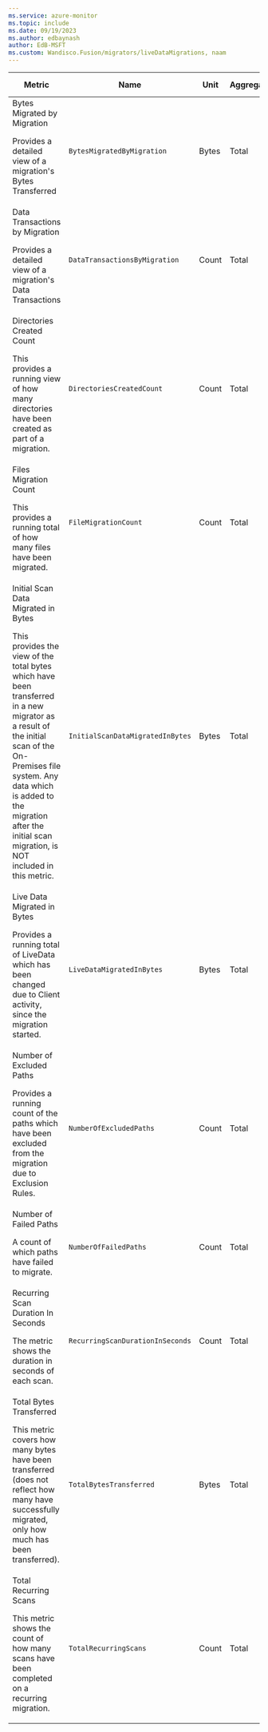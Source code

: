 ```yaml
---
ms.service: azure-monitor
ms.topic: include
ms.date: 09/19/2023
ms.author: edbaynash
author: EdB-MSFT
ms.custom: Wandisco.Fusion/migrators/liveDataMigrations, naam
---
```

  
  
|Metric|Name|Unit|Aggregation|Dimensions|Time Grains|DS Export|
|---|---|---|---|---|---|---|
|Bytes Migrated by Migration<p><p>Provides a detailed view of a migration's Bytes Transferred |`BytesMigratedByMigration` |Bytes |Total |No Dimensions|PT1M |Yes|
|Data Transactions by Migration<p><p>Provides a detailed view of a migration's Data Transactions |`DataTransactionsByMigration` |Count |Total |No Dimensions|PT1M |Yes|
|Directories Created Count<p><p>This provides a running view of how many directories have been created as part of a migration. |`DirectoriesCreatedCount` |Count |Total |No Dimensions|PT1M |Yes|
|Files Migration Count<p><p>This provides a running total of how many files have been migrated. |`FileMigrationCount` |Count |Total |No Dimensions|PT1M |Yes|
|Initial Scan Data Migrated in Bytes<p><p>This provides the view of the total bytes which have been transferred in a new migrator as a result of the initial scan of the On-Premises file system. Any data which is added to the migration after the initial scan migration, is NOT included in this metric. |`InitialScanDataMigratedInBytes` |Bytes |Total |No Dimensions|PT1M |Yes|
|Live Data Migrated in Bytes<p><p>Provides a running total of LiveData which has been changed due to Client activity, since the migration started. |`LiveDataMigratedInBytes` |Bytes |Total |No Dimensions|PT1M |Yes|
|Number of Excluded Paths<p><p>Provides a running count of the paths which have been excluded from the migration due to Exclusion Rules. |`NumberOfExcludedPaths` |Count |Total |No Dimensions|PT1M |Yes|
|Number of Failed Paths<p><p>A count of which paths have failed to migrate. |`NumberOfFailedPaths` |Count |Total |No Dimensions|PT1M |Yes|
|Recurring Scan Duration In Seconds<p><p>The metric shows the duration in seconds of each scan. |`RecurringScanDurationInSeconds` |Count |Total |No Dimensions|PT1M |Yes|
|Total Bytes Transferred<p><p>This metric covers how many bytes have been transferred (does not reflect how many have successfully migrated, only how much has been transferred). |`TotalBytesTransferred` |Bytes |Total |No Dimensions|PT1M |Yes|
|Total Recurring Scans<p><p>This metric shows the count of how many scans have been completed on a recurring migration. |`TotalRecurringScans` |Count |Total |No Dimensions|PT1M |Yes|
